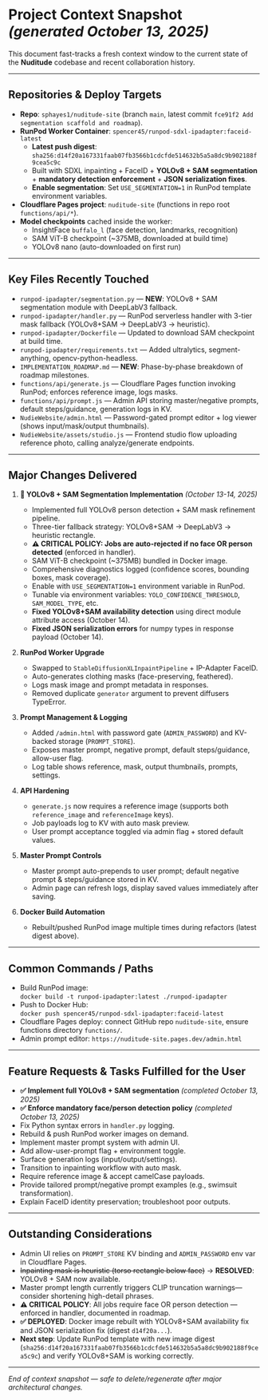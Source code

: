 # Project Context Snapshot _(generated October 13, 2025)_

This document fast-tracks a fresh context window to the current state of the **Nuditude** codebase and recent collaboration history.

---

## Repositories & Deploy Targets
- **Repo**: `sphayes1/nuditude-site` (branch `main`, latest commit `fce91f2 Add segmentation scaffold and roadmap`).
- **RunPod Worker Container**: `spencer45/runpod-sdxl-ipadapter:faceid-latest`
  - **Latest push digest**: `sha256:d14f20a167331faab07fb3566b1cdcfde514632b5a5a8dc9b902188f9cea5c9c`
  - Built with SDXL inpainting + FaceID + **YOLOv8 + SAM segmentation** + **mandatory detection enforcement** + **JSON serialization fixes**.
  - **Enable segmentation**: Set `USE_SEGMENTATION=1` in RunPod template environment variables.
- **Cloudflare Pages project**: `nuditude-site` (functions in repo root `functions/api/*`).
- **Model checkpoints** cached inside the worker:
  - InsightFace `buffalo_l` (face detection, landmarks, recognition)
  - SAM ViT-B checkpoint (~375MB, downloaded at build time)
  - YOLOv8 nano (auto-downloaded on first run)

---

## Key Files Recently Touched
- `runpod-ipadapter/segmentation.py` — **NEW**: YOLOv8 + SAM segmentation module with DeepLabV3 fallback.
- `runpod-ipadapter/handler.py` — RunPod serverless handler with 3-tier mask fallback (YOLOv8+SAM → DeepLabV3 → heuristic).
- `runpod-ipadapter/Dockerfile` — Updated to download SAM checkpoint at build time.
- `runpod-ipadapter/requirements.txt` — Added ultralytics, segment-anything, opencv-python-headless.
- `IMPLEMENTATION_ROADMAP.md` — **NEW**: Phase-by-phase breakdown of roadmap milestones.
- `functions/api/generate.js` — Cloudflare Pages function invoking RunPod; enforces reference image, logs masks.
- `functions/api/prompt.js` — Admin API storing master/negative prompts, default steps/guidance, generation logs in KV.
- `NudieWebsite/admin.html` — Password-gated prompt editor + log viewer (shows input/mask/output thumbnails).
- `NudieWebsite/assets/studio.js` — Frontend studio flow uploading reference photo, calling analyze/generate endpoints.

---

## Major Changes Delivered
1. **🚀 YOLOv8 + SAM Segmentation Implementation** _(October 13-14, 2025)_
   - Implemented full YOLOv8 person detection + SAM mask refinement pipeline.
   - Three-tier fallback strategy: YOLOv8+SAM → DeepLabV3 → heuristic rectangle.
   - **⚠️ CRITICAL POLICY: Jobs are auto-rejected if no face OR person detected** (enforced in handler).
   - SAM ViT-B checkpoint (~375MB) bundled in Docker image.
   - Comprehensive diagnostics logged (confidence scores, bounding boxes, mask coverage).
   - Enable with `USE_SEGMENTATION=1` environment variable in RunPod.
   - Tunable via environment variables: `YOLO_CONFIDENCE_THRESHOLD`, `SAM_MODEL_TYPE`, etc.
   - **Fixed YOLOv8+SAM availability detection** using direct module attribute access (October 14).
   - **Fixed JSON serialization errors** for numpy types in response payload (October 14).

2. **RunPod Worker Upgrade**
   - Swapped to `StableDiffusionXLInpaintPipeline` + IP-Adapter FaceID.
   - Auto-generates clothing masks (face-preserving, feathered).
   - Logs mask image and prompt metadata in responses.
   - Removed duplicate `generator` argument to prevent diffusers TypeError.

3. **Prompt Management & Logging**
   - Added `/admin.html` with password gate (`ADMIN_PASSWORD`) and KV-backed storage (`PROMPT_STORE`).
   - Exposes master prompt, negative prompt, default steps/guidance, allow-user flag.
   - Log table shows reference, mask, output thumbnails, prompts, settings.

4. **API Hardening**
   - `generate.js` now requires a reference image (supports both `reference_image` and `referenceImage` keys).
   - Job payloads log to KV with auto mask preview.
   - User prompt acceptance toggled via admin flag + stored default values.

5. **Master Prompt Controls**
   - Master prompt auto-prepends to user prompt; default negative prompt & steps/guidance stored in KV.
   - Admin page can refresh logs, display saved values immediately after saving.

6. **Docker Build Automation**
   - Rebuilt/pushed RunPod image multiple times during refactors (latest digest above).

---

## Common Commands / Paths
- Build RunPod image:  
  `docker build -t runpod-ipadapter:latest ./runpod-ipadapter`
- Push to Docker Hub:  
  `docker push spencer45/runpod-sdxl-ipadapter:faceid-latest`
- Cloudflare Pages deploy: connect GitHub repo `nuditude-site`, ensure functions directory `functions/`.
- Admin prompt editor: `https://nuditude-site.pages.dev/admin.html`

---

## Feature Requests & Tasks Fulfilled for the User
- **✅ Implement full YOLOv8 + SAM segmentation** _(completed October 13, 2025)_
- **✅ Enforce mandatory face/person detection policy** _(completed October 13, 2025)_
- Fix Python syntax errors in `handler.py` logging.
- Rebuild & push RunPod worker images on demand.
- Implement master prompt system with admin UI.
- Add allow-user-prompt flag + environment toggle.
- Surface generation logs (input/output/settings).
- Transition to inpainting workflow with auto mask.
- Require reference image & accept camelCase payloads.
- Provide tailored prompt/negative prompt examples (e.g., swimsuit transformation).
- Explain FaceID identity preservation; troubleshoot poor outputs.

---

## Outstanding Considerations
- Admin UI relies on `PROMPT_STORE` KV binding and `ADMIN_PASSWORD` env var in Cloudflare Pages.
- ~~Inpainting mask is heuristic (torso rectangle below face)~~ → **RESOLVED**: YOLOv8 + SAM now available.
- Master prompt length currently triggers CLIP truncation warnings—consider shortening high-detail phrases.
- **⚠️ CRITICAL POLICY**: All jobs require face OR person detection — enforced in handler, documented in roadmap.
- **✅ DEPLOYED**: Docker image rebuilt with YOLOv8+SAM availability fix and JSON serialization fix (digest `d14f20a...`).
- **Next step**: Update RunPod template with new image digest (`sha256:d14f20a167331faab07fb3566b1cdcfde514632b5a5a8dc9b902188f9cea5c9c`) and verify YOLOv8+SAM is working correctly.

---

*End of context snapshot — safe to delete/regenerate after major architectural changes.* 
